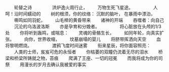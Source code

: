 　　轮替之诗
　　
　　洪炉逸火周行止，
　　万物生死飞星途。
　　
　　人呵！沿时间蠕动的
　　树的根须，你的纹络：
          沉默的脑叶，
          在暴雨中漂泊，
　　嘶鸣如同羽蛇，
　　山毛榉的黄昏带来
　　诸神的开端
　　吞噬者：向自己
　　沉沦的乌洛波洛斯
　　亦是孕育和分娩者。
　　
　　将心脏放在头颅的1/3处
　　你将听到轰鸣，或喘息：
　　灵魂的骨骼生长，
　　如同年轮，向真实扩张。
　　向你，世界收缩，
　　坟墓崩塌的婴儿
　　将脐带挥洒向天空
　　血将黎明燃烧。
　　
　　渡鸦飞度时间迷雾
　　衔来星辰，将你面容照亮：
　　人类的士师，岌岌可危的永恒者
　　你枯萎的双瞳仍流着无尽的泪水
　　桥梁和桥梁所铸就之物，苔痕
　　爬满了王座、一切的冠冕
　　而我将成为你的司祭
　　用漫长的岁月去确认我被爱的事实